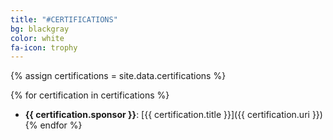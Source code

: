 ```yaml
---
title: "#CERTIFICATIONS"
bg: blackgray
color: white
fa-icon: trophy
---
```


{% assign certifications = site.data.certifications %}

{% for certification in certifications %}
 * **{{ certification.sponsor }}**: [{{ certification.title }}]({{ certification.uri }})
{% endfor %}
